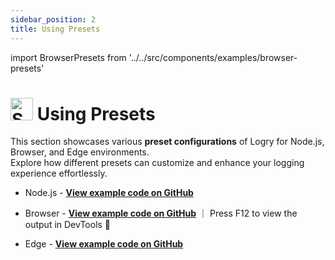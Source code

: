 ```yaml
---
sidebar_position: 2
title: Using Presets
---
```


import BrowserPresets from '../../src/components/examples/browser-presets'

# <img src="https://raw.githubusercontent.com/Tarikul-Islam-Anik/Animated-Fluent-Emojis/master/Emojis/Activities/Sparkles.png" alt="Sparkles" width="36" height="36" /> Using Presets

This section showcases various **preset configurations** of Logry for Node.js, Browser, and Edge environments.  
Explore how different presets can customize and enhance your logging experience effortlessly.

- Node.js - [**View example code on GitHub**](https://github.com/yiming-liao/logry/blob/main/examples/presets/node.ts)

- Browser - [**View example code on GitHub**](https://github.com/yiming-liao/logry/blob/main/examples/presets/browser.html) ｜ Press F12 to view the output in DevTools 👀

- Edge - [**View example code on GitHub**](https://github.com/yiming-liao/logry/blob/main/examples/presets/edge.ts)

<!-- Preview in devtools -->
<BrowserPresets />
